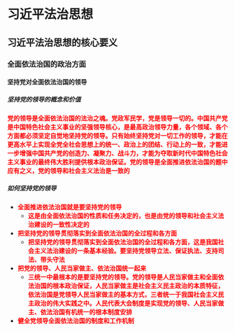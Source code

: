 # 习近平法治思想

## 习近平法治思想的核心要义

### 全面依法治国的政治方面

#### 坚持党对全面依法治国的领导

##### 坚持党的领导的概念和价值

<strong style="color: red">党的领导是全面依法治国的法治之魂。党政军民学，党是领导一切的。中国共产党是中国特色社会主义事业的坚强领导核心，是最高政治领导力量，各个领域、各个方面都必须坚定自觉地坚持党的领导。只有始终坚持党对一切工作的领导，才能在更高水平上实现全党全社会思想上的统一、政治上的团结、行动上的一致，才能进一步增强中国共产党的创造力、凝聚力、战斗力，才能为夺取新时代中国特色社会主义事业的最终伟大胜利提供根本政治保证。党的领导是全面推进依法治国的题中应有之义，党的领导和社会主义法治是一致的</strong>

##### 如何坚持党的领导

- <strong style="color: red">全面推进依法治国就是要坚持党的领导</strong>
  - <strong style="color: red">这是由全面依法治国的性质和任务决定的，也是由党的领导和社会主义法治建设的一致性决定的</strong>
- <strong style="color: red">把坚持党的领导贯彻落实到全面依法治国的全过程和各方面</strong>
  - <strong style="color: red">把坚持党的领导贯彻落实到全面依法治国的全过程和各方面，这是我国社会主义法治建设的一条基本经验。要坚持党领导立法、保证执法、支持司法、带头守法</strong>
- <strong style="color: red">把党的领导、人民当家做主、依法治国统一起来</strong>
  - <strong style="color: red">三统一中最根本的是要坚持党的领导。党的领导是人民当家做主和全面依法治国的根本政治保证，人民当家做主是社会主义民主政治的本质特征，依法治国是党领导人民当家做主的基本方式，三者统一于我国社会主义民主政治的伟大实践之中。人民代表大会制度是实现党的领导、人民当家做主、依法治国有机统一的根本制度安排</strong>
- <strong style="color: red">健全党领导全面依法治国的制度和工作机制</strong>